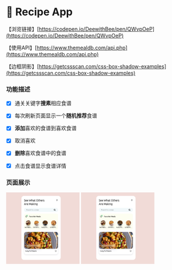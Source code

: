 # 🍛 Recipe App

【浏览链接】[https://codepen.io/DeewithBee/pen/QWvpOeP](https://codepen.io/DeewithBee/pen/QWvpOeP)

【使用API】[https://www.themealdb.com/api.php](https://www.themealdb.com/api.php)

【边框阴影】[https://getcssscan.com/css-box-shadow-examples](https://getcssscan.com/css-box-shadow-examples)


### **功能描述**
- [x] 通关关键字**搜素**相应食谱
- [x] 每次刷新页面显示一个**随机推荐**食谱
- [x] **添加**喜欢的食谱到喜欢食谱
- [x] 取消喜欢
- [x] **删除**喜欢食谱中的食谱
- [x] 点击食谱显示食谱详情


### **页面展示**
<!-- ![test image size](https://github.com/langyixuan/Vanilla-Javascript-Project-Exercise/blob/master/Day_1/Recipe_App/img1.png){:width="200px"}

![test image size](https://github.com/langyixuan/Vanilla-Javascript-Project-Exercise/blob/master/Day_1/Recipe_App/img2.png){:width="200px"} -->
<img src="https://github.com/langyixuan/Vanilla-Javascript-Project-Exercise/blob/master/Day_1/Recipe_App/img1.png" width="200px">
<img src="https://github.com/langyixuan/Vanilla-Javascript-Project-Exercise/blob/master/Day_1/Recipe_App/img1.png" width="200px">

